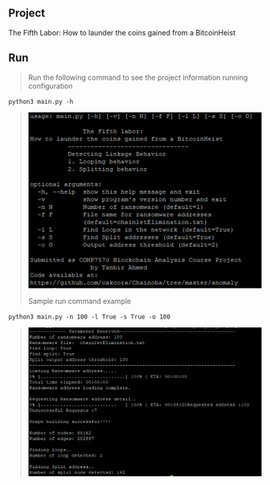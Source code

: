 ## Project
The Fifth Labor: How to launder the coins gained from a BitcoinHeist

## Run

> Run the following command to see the project information running configuration
```
python3 main.py -h
```
>
>![Image of Help Interface](images/help.PNG)
>
> Sample run command example
```
python3 main.py -n 100 -l True -s True -o 100
```

>![Image of Sample Result](images/sample_output.PNG)

